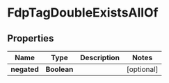 

# FdpTagDoubleExistsAllOf


## Properties

| Name | Type | Description | Notes |
|------------ | ------------- | ------------- | -------------|
|**negated** | **Boolean** |  |  [optional] |



